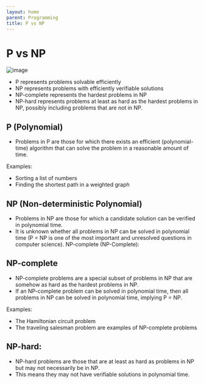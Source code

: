 ```yaml
---
layout: home
parent: Programming
title: P vs NP
---
```


# P vs NP

![image](https://github.com/ftuyama/cracking-the-tech-interview/assets/11530478/72be97ee-9572-40ca-a144-4bcb7934006f)

- P represents problems solvable efficiently
- NP represents problems with efficiently verifiable solutions
- NP-complete represents the hardest problems in NP
- NP-hard represents problems at least as hard as the hardest problems in NP, possibly including problems that are not in NP.

## P (Polynomial)

- Problems in P are those for which there exists an efficient (polynomial-time) algorithm that can solve the problem in a reasonable amount of time.

Examples:

- Sorting a list of numbers
- Finding the shortest path in a weighted graph

## NP (Non-deterministic Polynomial)

- Problems in NP are those for which a candidate solution can be verified in polynomial time.
- It is unknown whether all problems in NP can be solved in polynomial time (P = NP is one of the most important and unresolved questions in computer science).
NP-complete (NP-Complete):

## NP-complete 

- NP-complete problems are a special subset of problems in NP that are somehow as hard as the hardest problems in NP.
- If an NP-complete problem can be solved in polynomial time, then all problems in NP can be solved in polynomial time, implying P = NP.

Examples:

- The Hamiltonian circuit problem
- The traveling salesman problem are examples of NP-complete problems

## NP-hard:

- NP-hard problems are those that are at least as hard as problems in NP but may not necessarily be in NP.
- This means they may not have verifiable solutions in polynomial time.
